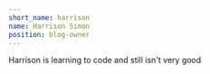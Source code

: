 ```yaml
---
short_name: harrison
name: Harrison Simon
position: blog-owner
---
```

Harrison is learning to code and still isn't very good
